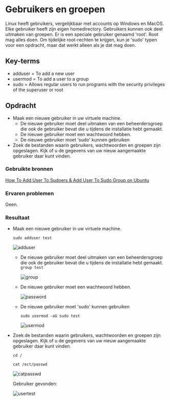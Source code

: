 # Gebruikers en groepen
Linux heeft gebruikers, vergelijkbaar met accounts op Windows en MacOS. Elke gebruiker heeft zijn eigen homedirectory. Gebruikers kunnen ook deel uitmaken van groepen.
Er is een speciale gebruiker genaamd 'root'. Root mag alles doen.
Om tijdelijke root-rechten te krijgen, kun je 'sudo' typen voor een opdracht, maar dat werkt alleen als je dat mag doen.

## Key-terms
- adduser = To add a new user
- usermod = To add a user to a group
- sudo = Allows regular users to run programs with the security privileges of the superuser or root

## Opdracht
- Maak een nieuwe gebruiker in uw virtuele machine.
  - De nieuwe gebruiker moet deel uitmaken van een beheerdersgroep die ook de gebruiker bevat die u tijdens de installatie hebt gemaakt.
  - De nieuwe gebruiker moet een wachtwoord hebben.
  - De nieuwe gebruiker moet 'sudo' kunnen gebruiken
- Zoek de bestanden waarin gebruikers, wachtwoorden en groepen zijn opgeslagen. Kijk of u de gegevens van uw nieuw aangemaakte gebruiker daar kunt vinden. 

### Gebruikte bronnen
[How To Add User To Sudoers & Add User To Sudo Group on Ubuntu](https://phoenixnap.com/kb/how-to-create-sudo-user-on-ubuntu)

### Ervaren problemen
Geen.

### Resultaat
- Maak een nieuwe gebruiker in uw virtuele machine.

  `sudo adduser test`

  ![adduser](https://github.com/Rithmatist/cloud-6-repo-Rithmatist/blob/main/00_includes/adduser.JPG?raw=true)

  - De nieuwe gebruiker moet deel uitmaken van een beheerdersgroep die ook de gebruiker bevat die u tijdens de installatie hebt gemaakt.
    `group test`
  
    ![group](https://github.com/Rithmatist/cloud-6-repo-Rithmatist/blob/main/00_includes/group.JPG?raw=true)
  
  - De nieuwe gebruiker moet een wachtwoord hebben.
  
    ![password](https://github.com/Rithmatist/cloud-6-repo-Rithmatist/blob/main/00_includes/password.JPG?raw=true)
  - De nieuwe gebruiker moet 'sudo' kunnen gebruiken
  
    `sudo usermod -aG sudo test`
    
    ![usermod](https://github.com/Rithmatist/cloud-6-repo-Rithmatist/blob/main/00_includes/usermod.JPG?raw=true)
- Zoek de bestanden waarin gebruikers, wachtwoorden en groepen zijn opgeslagen. Kijk of u de gegevens van uw nieuw aangemaakte gebruiker daar kunt vinden. 
  
  `cd /`

  `cat /ect/passwd`

  ![catpasswd](https://github.com/Rithmatist/cloud-6-repo-Rithmatist/blob/main/00_includes/catpasswd.JPG?raw=true)
  
  Gebruiker gevonden:
  
  ![usertest](https://github.com/Rithmatist/cloud-6-repo-Rithmatist/blob/main/00_includes/usertest.JPG?raw=true)
